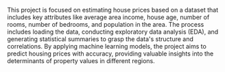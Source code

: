 This project is focused on estimating house prices based on a dataset that includes key attributes like average area income, house age, number of rooms, number of bedrooms, and population in the area. The process includes loading the data, conducting exploratory data analysis (EDA), and generating statistical summaries to grasp the data's structure and correlations. By applying machine learning models, the project aims to predict housing prices with accuracy, providing valuable insights into the determinants of property values in different regions.
